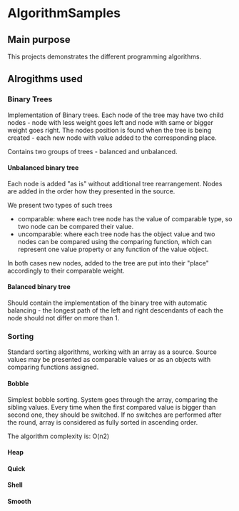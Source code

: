 # AlgorithmSamples

## Main purpose

This projects demonstrates the different programming algorithms.

## Alrogithms used

### Binary Trees

Implementation of Binary trees.
Each node of the tree may have two child nodes - node with less weight goes left and
node with same or bigger weight goes right. The nodes position is found when the tree
is being created - each new node with value added to the corresponding place.

Contains two groups of trees - balanced and unbalanced. 

#### Unbalanced binary tree

Each node is added "as is" without additional tree rearrangement. Nodes are added in the order
how they presented in the source.

We present two types of such trees

- comparable: where each tree node has the  value of comparable type, so two node can be compared their value.
- uncomparable: where each tree node has the object value and two nodes can be compared
    using the comparing function, which can represent one value property or any function of
    the value object.

In both cases new nodes, added to the tree are put into their "place" accordingly
to their comparable weight.

#### Balanced binary tree

Should contain the implementation of the binary tree with automatic balancing - 
the longest path of the left and right descendants of each the node should not differ on
more than 1.

### Sorting

Standard sorting algorithms, working with an array as a source. Source values may be presented as
comparable values or as an objects with comparing functions assigned.

#### Bobble

Simplest bobble sorting.
System goes through the array, comparing the sibling values. Every time when the first compared
value is bigger than second one, they should be switched. If no switches are performed after the
round, array is considered as fully sorted in ascending order.

The algorithm complexity is: O(n2)

#### Heap

#### Quick

#### Shell

#### Smooth

